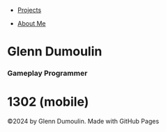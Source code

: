 <link href="../../style.css" rel="stylesheet"/>
<link href="../project-details.css" rel="stylesheet"/>
<script type="module" src="https://md-block.verou.me/md-block.js"></script>

<div class="nav-bar">
  <md-block>

- <a href="../../">Projects</a>
- <a href="../../About/">About Me</a>

  </md-block>
</div>

<div class="title">
  <md-block>

# Glenn Dumoulin

  </md-block>
  <h3>Gameplay Programmer</h3>
</div>

<div class="content">
  <md-block>

# 1302 (mobile)

  </md-block>
</div>

<footer>
  <md-block>

©2024 by Glenn Dumoulin. Made with GitHub Pages

  </md-block>
</footer>
